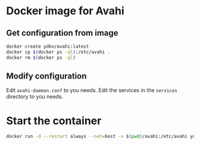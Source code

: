 # Docker image for Avahi

## Get configuration from image

```bash
docker create ydkn/avahi:latest
docker cp $(docker ps -ql):/etc/avahi .
docker rm $(docker ps -ql)
```

## Modify configuration
Edit `avahi-daemon.conf` to you needs.
Edit the services in the `services` directory to you needs.

# Start the container

```bash
docker run -d --restart always --net=host -v $(pwd)/avahi:/etc/avahi ydkn/avahi:latest
```
